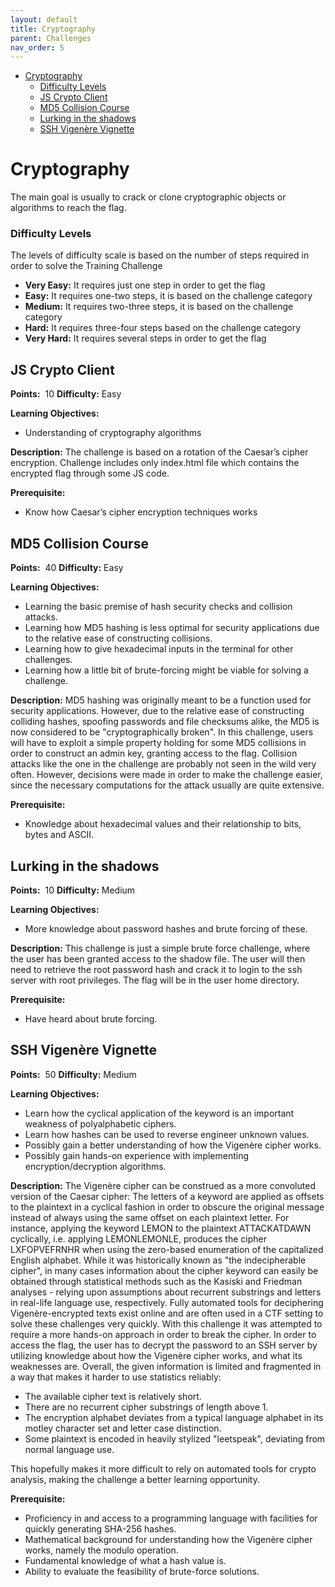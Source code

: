 ```yaml
---
layout: default
title: Cryptography
parent: Challenges
nav_order: 5
---
```


- [Cryptography](#cryptography)
    - [Difficulty Levels](#difficulty-levels)
  - [JS Crypto Client](#js-crypto-client)
  - [MD5 Collision Course](#md5-collision-course)
  - [Lurking in the shadows](#lurking-in-the-shadows)
  - [SSH Vigenère Vignette](#ssh-vigenère-vignette)

# Cryptography

The main goal is usually to crack or clone cryptographic objects or algorithms to reach the flag.

### Difficulty Levels

The levels of difficulty scale is based on the number of steps required in order to solve the
Training Challenge

- __Very Easy​:__ It requires just one step in order to get the flag
- __Easy:__​ It requires one-two steps, it is based on the challenge category
- __Medium​:__ It requires two-three steps, it is based on the challenge category
- __Hard:__ ​It requires three-four steps based on the challenge category
- __Very Hard:__​ It requires several steps in order to get the flag


## JS Crypto Client

**Points:** ​ 10 **Difficulty:** Easy

**Learning Objectives:**

- Understanding of cryptography algorithms

**Description:** ​The challenge is based on ​a rotation of the Caesar’s cipher encryption.
Challenge includes only index.html file which contains the encrypted flag through some JS
code.

**Prerequisite:**
- Know how Caesar’s cipher encryption techniques works

## MD5 Collision Course

**Points:** ​ 40 **Difficulty:** Easy

**Learning Objectives:**

- Learning the basic premise of hash security checks and collision attacks.
- Learning how MD5 hashing is less optimal for security applications due to the relative ease of constructing collisions.
- Learning how to give hexadecimal inputs in the terminal for other challenges.
- Learning how a little bit of brute-forcing might be viable for solving a challenge.

**Description:** ​MD5 hashing was originally meant to be a function used for security applications.
However, due to the relative ease of constructing colliding hashes, spoofing passwords and file checksums alike, the MD5 is now considered to be "cryptographically broken".
In this challenge, users will have to exploit a simple property holding for some MD5 collisions in order to construct an admin key, granting access to the flag.
Collision attacks like the one in the challenge are probably not seen in the wild very often. However, decisions were made in order to make the challenge easier, since the necessary computations for the attack usually are quite extensive.

**Prerequisite:**
- Knowledge about hexadecimal values and their relationship to bits, bytes and ASCII.

## Lurking in the shadows

**Points:** ​ 10 **Difficulty:** Medium

**Learning Objectives:**

- More knowledge about password hashes and brute forcing of these.

**Description:** This challenge is just a simple brute force challenge, where the user has been granted access to the shadow file.
The user will then need to retrieve the root password hash and crack it to login to the ssh server with root privileges.
The flag will be in the user home directory.

**Prerequisite:**
- Have heard about brute forcing.

## SSH Vigenère Vignette

**Points:** ​ 50 **Difficulty:** Medium

**Learning Objectives:**

- Learn how the cyclical application of the keyword is an important weakness of polyalphabetic ciphers.
- Learn how hashes can be used to reverse engineer unknown values.
- Possibly gain a better understanding of how the Vigenère cipher works.
- Possibly gain hands-on experience with implementing encryption/decryption algorithms.

**Description:** The Vigenère cipher can be construed as a more convoluted version of the Caesar cipher: The letters of a keyword are applied as offsets to the plaintext in a cyclical fashion in order to obscure the original message instead of always using the same offset on each plaintext letter. For instance, applying the keyword LEMON to the plaintext ATTACKATDAWN cyclically, i.e. applying LEMONLEMONLE, produces the cipher LXFOPVEFRNHR when using the zero-based enumeration of the capitalized English alphabet.
While it was historically known as "the indecipherable cipher", in many cases information about the cipher keyword can easily be obtained through statistical methods such as the Kasiski and Friedman analyses - relying upon assumptions about recurrent substrings and letters in real-life language use, respectively. Fully automated tools for deciphering Vigenère-encrypted texts exist online and are often used in a CTF setting to solve these challenges very quickly.
With this challenge it was attempted to require a more hands-on approach in order to break the cipher. In order to access the flag, the user has to decrypt the password to an SSH server by utilizing knowledge about how the Vigenère cipher works, and what its weaknesses are. Overall, the given information is limited and fragmented in a way that makes it harder to use statistics reliably:

- The available cipher text is relatively short.
- There are no recurrent cipher substrings of length above 1.
- The encryption alphabet deviates from a typical language alphabet in its motley character set and letter case distinction.
- Some plaintext is encoded in heavily stylized "leetspeak", deviating from normal language use.

This hopefully makes it more difficult to rely on automated tools for crypto analysis, making the challenge a better learning opportunity.

**Prerequisite:**
- Proficiency in and access to a programming language with facilities for quickly generating SHA-256 hashes.
- Mathematical background for understanding how the Vigenère cipher works, namely the modulo operation.
- Fundamental knowledge of what a hash value is.
- Ability to evaluate the feasibility of brute-force solutions.
